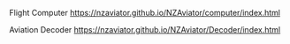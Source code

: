 Flight Computer
https://nzaviator.github.io/NZAviator/computer/index.html

Aviation Decoder
https://nzaviator.github.io/NZAviator/Decoder/index.html
